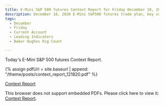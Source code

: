 ```yaml
---
title: E-Mini S&P 500 futures Context Report for Friday December 18, 2020
description: December 18, 2020 E-Mini S&P500 futures trade plan, key support and resistance zones, and volatility analysis.
tags:
  - December
  - Friday
  - Current Account 
  - Leading Indicators 
  - Baker Hughes Rig Count 

---
```


Today's E-Mini S&P 500 futures Context Report.

{% assign pdfUrl = site.baseurl | append: "/theme/posts/context_report_121820.pdf" %}

<a href="{{pdfUrl}}">Context Report</a>

<object data="{{pdfUrl}}" type="application/pdf" width="700px" height="700px">
    <p>This browser does not support embedded PDFs. Please click here to view it: <a href="{{pdfUrl}}">Context Report</a>.</p>
</object>

